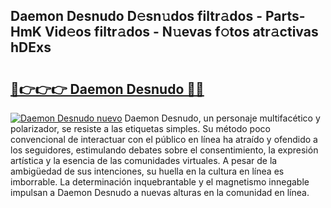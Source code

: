 ## Daemon Desnudo D𝚎sn𝚞dos filtr𝚊dos - Parts-HmK Vid𝚎os filtr𝚊dos - N𝚞evas f𝚘tos atr𝚊ctivas hDExs

# <h2><a href="http://mbcyti.tromn.icu/?c=Daemon+Desnudo">🔗👉👉👉 Daemon Desnudo 🔗🔗</a></h2>

[![Daemon Desnudo nuevo](https://i.imgur.com/pEAQMta.gif)](http://mbcyti.tromn.icu/?c=Daemon+Desnudo)
Daemon Desnudo, un personaje multifacético y polarizador, se resiste a las etiquetas simples. Su método poco convencional de interactuar con el público en línea ha atraído y ofendido a los seguidores, estimulando debates sobre el consentimiento, la expresión artística y la esencia de las comunidades virtuales. A pesar de la ambigüedad de sus intenciones, su huella en la cultura en línea es imborrable. La determinación inquebrantable y el magnetismo innegable impulsan a Daemon Desnudo a nuevas alturas en la comunidad en línea.
